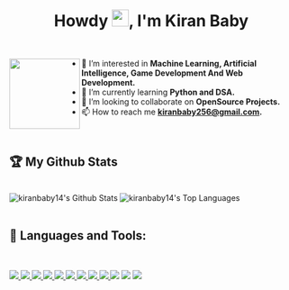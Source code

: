 <!-- <a href="#"><div align="center"><img width="150px" height="auto" src="https://user-images.githubusercontent.com/50899339/137167198-0a2eed00-ed0b-43a0-ad00-31fe84a728e5.png" /></div></a> -->

<h1 align="center">Howdy <img src="https://raw.githubusercontent.com/MartinHeinz/MartinHeinz/master/wave.gif" width="30px">, I'm Kiran Baby</h1>

<br/>

<a href="#"><img align= "left" width="125px" height="auto" src="https://user-images.githubusercontent.com/50899339/137167198-0a2eed00-ed0b-43a0-ad00-31fe84a728e5.png" /></a>

<p float="left">
    
- 👀 I’m interested in **Machine Learning, Artificial Intelligence, Game Development And Web Development.**
- 🌱 I’m currently learning **Python and DSA.**
- 💞️ I’m looking to collaborate on **OpenSource Projects.**
- 📫 How to reach me **kiranbaby256@gmail.com.**
    
</p>


<br/>

    
## 🏆 My Github Stats

<br/>
  
<div>
<!--     <img src="https://github-readme-streak-stats.herokuapp.com/?user=kiranbaby14&theme=black-ice&hide_border=true&stroke=0000&background=060A0CD0" alt="kiranbaby14's streak"/>  -->
    <img src="https://github-readme-stats.vercel.app/api?username=kiranbaby14&show_icons=true&count_private=true&theme=react&hide_border=true&bg_color=0D1117" alt="kiranbaby14's Github Stats"/> 
    <img src="https://github-readme-stats.vercel.app/api/top-langs/?username=kiranbaby14&langs_count=8&count_private=true&layout=compact&theme=react&hide_border=true&bg_color=0D1117" alt="kiranbaby14's Top Languages"/>
</div>



<br/>


## 🚀 Languages and Tools:
<br/>
<p align="left"> 
    <a href="https://reactjs.org/"> <img src="https://img.icons8.com/color/48/000000/react-native.png"/> </a>
    <a href="https://developer.mozilla.org/en-US/docs/Web/JavaScript"> <img src="https://img.icons8.com/color/48/000000/javascript.png"/> </a> 
    <a href="https://www.w3.org/html/"> <img src="https://img.icons8.com/color/48/000000/html-5.png"/> </a> 
    <a href="https://www.w3schools.com/css/"> <img src="https://img.icons8.com/color/48/000000/css3.png"/> </a> 
    <a href="https://getbootstrap.com"> <img src="https://img.icons8.com/color/48/000000/bootstrap.png"/> </a> 
    <a href="https://www.python.org"> <img src="https://img.icons8.com/color/48/000000/python.png"/> </a> 
    <a href="https://nodejs.org"> <img src="https://img.icons8.com/color/48/000000/nodejs.png"/> </a> 
    <a href="https://firebase.google.com/"> <img src="https://img.icons8.com/color/48/000000/firebase.png"/> </a> 
    <a href="https://git-scm.com/"> <img src="https://img.icons8.com/color/48/000000/git.png"/> </a> 
    <a href="https://icons8.com/icon/qV-JzWYl9dzP/django"><img src="https://img.icons8.com/color/48/000000/django.png"/></a>
    <a href="https://icons8.com/icon/39848/unity"><img src="https://img.icons8.com/ios-filled/50/000000/unity.png"/></a>
    <a href="https://icons8.com/icon/04OFrkjznvcd/android-studio"><img src="https://img.icons8.com/color/48/000000/android-studio--v3.png"/></a>


<br/>
<br/>


<!---
kiranbaby14/kiranbaby14 is a ✨ special ✨ repository because its `README.md` (this file) appears on your GitHub profile.
You can click the Preview link to take a look at your changes.
--->

